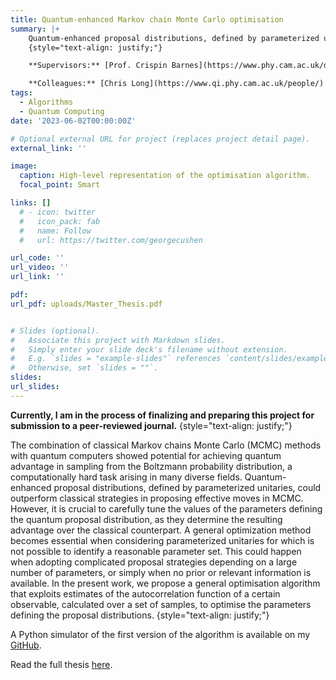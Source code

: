 ```yaml
---
title: Quantum-enhanced Markov chain Monte Carlo optimisation
summary: |+ 
    Quantum-enhanced proposal distributions, defined by parameterized unitaries, showed potential for outperforming classical strategies in proposing effective moves in Monte Carlo Markov chains (MCMC). However, it is crucial to carefully tune the parameters defining these distributions, as they determine the resulting advantage over the classical counterpart. In the present work, we propose a general optimisation algorithm that exploits estimates of the autocorrelation function of a certain observable to optimise the parameters defining the proposal distributions. A Python simulator of the first version of the algorithm is available on my [GitHub](https://github.com/DanieleCucurachi/QMCMC.git).
    {style="text-align: justify;"}

    **Supervisors:** [Prof. Crispin Barnes](https://www.phy.cam.ac.uk/directory/barnesc), [Prof. Giuseppe Carleo](https://people.epfl.ch/giuseppe.carleo?lang=en), [Dr. Hugo V. Lepage](https://www.qi.phy.cam.ac.uk/people/).

    **Colleagues:** [Chris Long](https://www.qi.phy.cam.ac.uk/people/)
tags:
  - Algorithms
  - Quantum Computing
date: '2023-06-02T00:00:00Z'

# Optional external URL for project (replaces project detail page).
external_link: ''

image:
  caption: High-level representation of the optimisation algorithm.
  focal_point: Smart

links: []
  # - icon: twitter
  #   icon_pack: fab
  #   name: Follow
  #   url: https://twitter.com/georgecushen

url_code: ''
url_video: ''
url_link: ''

pdf: 
url_pdf: uploads/Master_Thesis.pdf


# Slides (optional).
#   Associate this project with Markdown slides.
#   Simply enter your slide deck's filename without extension.
#   E.g. `slides = "example-slides"` references `content/slides/example-slides.md`.
#   Otherwise, set `slides = ""`.
slides:
url_slides: 
---
```

**Currently, I am in the process of finalizing and preparing this project for submission to a peer‑reviewed journal.**
{style="text-align: justify;"}

The combination of classical Markov chains Monte Carlo (MCMC) methods with quantum computers showed potential for achieving quantum advantage in sampling from the Boltzmann probability distribution, a computationally hard task arising in many diverse fields. Quantum-enhanced proposal distributions, defined by parameterized unitaries, could outperform classical strategies in proposing effective moves in MCMC. However, it is crucial to carefully tune the values of the parameters defining the quantum proposal distribution, as they determine the resulting advantage over the classical counterpart. A general optimization method becomes essential when considering parameterized unitaries for which is not possible to identify a reasonable parameter set. This could happen when adopting complicated proposal strategies depending on a large number of parameters, or simply when no prior or relevant information is available. In the present work, we propose a general optimisation algorithm that exploits estimates of the autocorrelation function of a certain observable, calculated over a set of samples, to optimise the parameters defining the proposal distributions.
{style="text-align: justify;"}

A Python simulator of the first version of the algorithm is available on my [GitHub](https://github.com/DanieleCucurachi/QMCMC.git).

Read the full thesis [here](https://danielecucurachi.github.io/personal-website/project/qmcmc/).

